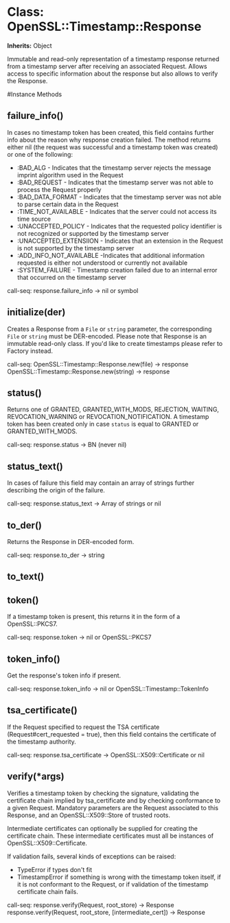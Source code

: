 # Class: OpenSSL::Timestamp::Response
**Inherits:** Object
    

Immutable and read-only representation of a timestamp response returned from a
timestamp server after receiving an associated Request. Allows access to
specific information about the response but also allows to verify the
Response.



#Instance Methods
## failure_info() [](#method-i-failure_info)
In cases no timestamp token has been created, this field contains further info
about the reason why response creation failed. The method returns either nil
(the request was successful and a timestamp token was created) or one of the
following:
*   :BAD_ALG - Indicates that the timestamp server rejects the message imprint
    algorithm used in the Request
*   :BAD_REQUEST - Indicates that the timestamp server was not able to process
    the Request properly
*   :BAD_DATA_FORMAT - Indicates that the timestamp server was not able to
    parse certain data in the Request
*   :TIME_NOT_AVAILABLE - Indicates that the server could not access its time
    source
*   :UNACCEPTED_POLICY - Indicates that the requested policy identifier is not
    recognized or supported by the timestamp server
*   :UNACCEPTED_EXTENSIION - Indicates that an extension in the Request is not
    supported by the timestamp server
*   :ADD_INFO_NOT_AVAILABLE -Indicates that additional information requested
    is either not understood or currently not available
*   :SYSTEM_FAILURE - Timestamp creation failed due to an internal error that
    occurred on the timestamp server

call-seq:
    response.failure_info -> nil or symbol

## initialize(der) [](#method-i-initialize)
Creates a Response from a `File` or `string` parameter, the corresponding
`File` or `string` must be DER-encoded. Please note that Response is an
immutable read-only class. If you'd like to create timestamps please refer to
Factory instead.

call-seq:
    OpenSSL::Timestamp::Response.new(file)    -> response
    OpenSSL::Timestamp::Response.new(string)  -> response

## status() [](#method-i-status)
Returns one of GRANTED, GRANTED_WITH_MODS, REJECTION, WAITING,
REVOCATION_WARNING or REVOCATION_NOTIFICATION. A timestamp token has been
created only in case `status` is equal to GRANTED or GRANTED_WITH_MODS.

call-seq:
    response.status -> BN (never nil)

## status_text() [](#method-i-status_text)
In cases of failure this field may contain an array of strings further
describing the origin of the failure.

call-seq:
    response.status_text -> Array of strings or nil

## to_der() [](#method-i-to_der)
Returns the Response in DER-encoded form.

call-seq:
    response.to_der -> string

## to_text() [](#method-i-to_text)

## token() [](#method-i-token)
If a timestamp token is present, this returns it in the form of a
OpenSSL::PKCS7.

call-seq:
    response.token -> nil or OpenSSL::PKCS7

## token_info() [](#method-i-token_info)
Get the response's token info if present.

call-seq:
    response.token_info -> nil or OpenSSL::Timestamp::TokenInfo

## tsa_certificate() [](#method-i-tsa_certificate)
If the Request specified to request the TSA certificate
(Request#cert_requested = true), then this field contains the certificate of
the timestamp authority.

call-seq:
    response.tsa_certificate -> OpenSSL::X509::Certificate or nil

## verify(*args) [](#method-i-verify)
Verifies a timestamp token by checking the signature, validating the
certificate chain implied by tsa_certificate and by checking conformance to a
given Request. Mandatory parameters are the Request associated to this
Response, and an OpenSSL::X509::Store of trusted roots.

Intermediate certificates can optionally be supplied for creating the
certificate chain. These intermediate certificates must all be instances of
OpenSSL::X509::Certificate.

If validation fails, several kinds of exceptions can be raised:
*   TypeError if types don't fit
*   TimestampError if something is wrong with the timestamp token itself, if
    it is not conformant to the Request, or if validation of the timestamp
    certificate chain fails.

call-seq:
    response.verify(Request, root_store) -> Response
    response.verify(Request, root_store, [intermediate_cert]) -> Response

